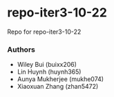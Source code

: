 # repo-iter3-10-22
Repo for repo-iter3-10-22

### Authors
* Wiley Bui (buixx206)
* Lin Huynh (huynh365)
* Aunya Mukherjee (mukhe074)
* Xiaoxuan Zhang (zhan5472)